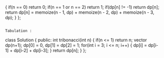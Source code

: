 {
if(n == 0) return 0;
if(n == 1 or n == 2) return 1;
if(dp[n] != -1) return dp[n];
return dp[n] = memoize(n - 1, dp) + memoize(n - 2, dp) + memoize(n - 3, dp);
}
};
```
​
Tabulation :
```
class Solution {
public:
int tribonacci(int n) {
if(n <= 1) return n;
vector<int> dp(n+1);
dp[0] = 0, dp[1] = dp[2] = 1;
for(int i = 3; i <= n; i++)
{
dp[i] = dp[i-1] + dp[i-2] + dp[i-3];
}
return dp[n];
}
};
```
​
​